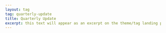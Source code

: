 ```yaml
---
layout: tag
tag: quarterly-update
title: Quarterly Update
excerpt: this text will appear as an excerpt on the theme/tag landing page
---
```

